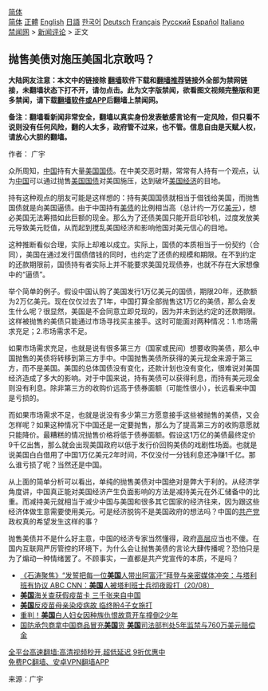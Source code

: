  <!-- 面包屑导航 --> <div class="breadcrumb"><!-- GTranslate: https://gtranslate.io/ -->  <div class="switcher notranslate">  <div class="selected">  <a href="#" onclick="return false;"> 简体</a>  </div>  <div class="option">  <a href="https://www.bannedbook.org" onclick="doGTranslate('zh-CN|zh-CN');jQuery('div.switcher div.selected a').html(jQuery(this).html());return false;" title="简体中文" class="nturl selected"> 简体</a>  <a href="https://www.bannedbook.org/zh-tw/" onclick="doGTranslate('zh-CN|zh-TW');jQuery('div.switcher div.selected a').html(jQuery(this).html());return false;" title="繁體中文" class="nturl"> 正體</a>  <a href="https://www.bannedbook.org/en/" onclick="doGTranslate('zh-CN|en');jQuery('div.switcher div.selected a').html(jQuery(this).html());return false;" title="English" class="nturl"> English</a>  <a href="https://www.bannedbook.org/ja/" onclick="doGTranslate('zh-CN|ja');jQuery('div.switcher div.selected a').html(jQuery(this).html());return false;" title="日本語" class="nturl"> 日語</a>  <a href="https://www.bannedbook.org/ko/" onclick="doGTranslate('zh-CN|ko');jQuery('div.switcher div.selected a').html(jQuery(this).html());return false;" title="한국어" class="nturl"> 한국어</a>  <a href="https://www.bannedbook.org/de/" onclick="doGTranslate('zh-CN|de');jQuery('div.switcher div.selected a').html(jQuery(this).html());return false;" title="Deutsch" class="nturl"> Deutsch</a>  <a href="https://www.bannedbook.org/fr/" onclick="doGTranslate('zh-CN|fr');jQuery('div.switcher div.selected a').html(jQuery(this).html());return false;" title="Français" class="nturl"> Français</a>  <a href="https://www.bannedbook.org/ru/" onclick="doGTranslate('zh-CN|ru');jQuery('div.switcher div.selected a').html(jQuery(this).html());return false;" title="Русский" class="nturl"> Русский</a>  <a href="https://www.bannedbook.org/es/" onclick="doGTranslate('zh-CN|es');jQuery('div.switcher div.selected a').html(jQuery(this).html());return false;" title="Español" class="nturl"> Español</a>  <a href="https://www.bannedbook.org/it/" onclick="doGTranslate('zh-CN|it');jQuery('div.switcher div.selected a').html(jQuery(this).html());return false;" title="Italiano" class="nturl"> Italiano</a>  </div>  </div>      <div class='breadcrumb-sub'><!-- Breadcrumb NavXT 6.3.0 --> <a href="https://www.bannedbook.org/" class="home">禁闻网</a> &gt; <a href="https://www.bannedbook.org/bnews/comments/" class="category">新闻评论</a> &gt; 正文</div></div><h2>抛售美债对施压美国北京敢吗？</h2> <p class="notice"><b>大陆网友注意：本文中的链接除 <a href="https://github.com/bannedbook/fanqiang" >翻墙</a>软件下载和<a href="https://github.com/killgcd/justmysocks/blob/master/README.md">翻墙推荐</a>链接外全部为禁网链接，未翻墙状态下打不开，请勿点击。此为文字版禁闻，欲看图文视频完整版和更多禁闻，请下载<a href="https://github.com/bannedbook/fanqiang">翻墙软件或APP</a>后翻墙上禁闻网。</p><p>备注：翻墙看新闻非常安全，翻墙以真实身份发表敏感言论有一定风险，但只看不说则没有任何风险，翻的人太多，政府管不过来，也不管。信息自由是天赋人权，请放心大胆的翻墙。</b></p>  <div class="entry"> <p>作者： 广宇</p> <p>众所周知，<span class='wp_keywordlink_affiliate'><a href="https://www.bannedbook.org/" title="中国" target="_blank">中国</a></span>持有大量<a href="https://www.bannedbook.org/bnews/tag/%e7%be%8e%e5%9b%bd/" class="st_tag internal_tag" rel="tag" title="标签 美国 下的日志">美国</a><a href="https://www.bannedbook.org/bnews/tag/%e5%9b%bd%e5%80%ba/" class="st_tag internal_tag" rel="tag" title="标签 国债 下的日志">国债</a>。在中美交恶时期，常常有人持有一个观点，认为<a href="https://www.bannedbook.org/bnews/tag/%E4%B8%AD%E5%9B%BD/" class="st_tag internal_tag" rel="tag" title="标签 中国 下的日志">中国</a>可以通过抛售<a href="https://www.bannedbook.org/bnews/tag/%E7%BE%8E%E5%9B%BD%E5%9B%BD%E5%80%BA/" class="st_tag internal_tag" rel="tag" title="标签 美国国债 下的日志">美国国债</a>对美国施压，达到破坏<a href="https://www.bannedbook.org/bnews/tag/%E7%BE%8E%E5%9B%BD%E7%BB%8F%E6%B5%8E/" class="st_tag internal_tag" rel="tag" title="标签 美国经济 下的日志">美国经济</a>的目地。</p>  <p>持有这种观点的朋友可能是这样想的：持有美国国债就相当于借钱给美国，而抛售国债就是向美国逼债。由于中国持有<a href="https://www.bannedbook.org/bnews/tag/%E7%BE%8E%E5%80%BA/" class="st_tag internal_tag" rel="tag" title="标签 美债 下的日志">美债</a>的比例相当高（总计约一万亿<a href="https://www.bannedbook.org/bnews/tag/%e7%be%8e%e5%85%83/" class="st_tag internal_tag" rel="tag" title="标签 美元 下的日志">美元</a>），想必美国无法筹措如此巨额的现金。那么为了还债美国只能开启印钞机，过度发放美元导致美元贬值，从而起到搅乱美国经济和影响他国对美元信心的目地。</p> <p>这种推断看似合理，实际上却难以成立。实际上，国债的本质相当于一份契约（合同），美国在通过发行国债借钱的同时，也约定了还债的规模和期限。在不到约定的还款期限前，国债持有者实际上并不能要求美国兑现债券，也就不存在大家想像中的“逼债”。</p>  <p>举个简单的例子。假设中国认购了美国发行1万亿美元的国债，期限20年，还款额为2万亿美元。现在仅仅过去了1年，中国打算全部抛售这1万亿的美债，那么会发生什么呢？很显然，美国是不会同意立即兑现的，因为并未到达约定的还款期限。这样被抛售的美债只能通过市场寻找买主接手。这时可能面对两种情况：1.市场需求充足；2.市场需求不足。</p> <p>如果市场需求充足，也就是说有很多第三方（国家或民间）想要收购美债，那么中国抛售的美债将转移到第三方手中。中国抛售美债所获得的美元现金来源于第三方，而不是美国。美国的总体国债没有变化，还款计划也没有变化，很难说对美国经济造成了多大的影响。对于中国来说，持有美债可以获得利息，而持有美元现金则没有利息。除非第三方的收购价远高于债券面额（可能性很小），长远看来中国是亏损的。</p>  <p>而如果市场需求不足，也就是说没有多少第三方愿意接手这些被抛售的美债，又会怎样呢？如果这种情况下中国还是一定要抛售，那么为了提高第三方的收购意愿就只能降价。最糟糕的情况抛售价格将低于债券面额。假设这1万亿的美债最终定价9千亿出售，那么就会出现美国政府以低于发行价回购美债的戏剧性场面。也就是说美国白白借用了中国1万亿美元2年时间，不仅没付一分钱利息还净赚1千亿。那么谁亏损了呢？当然还是中国。</p> <p>从上面的简单分析可以看出，单纯的抛售美债对中国绝对是弊大于利的。从经济学角度讲，中国真正能对美国经济产生负面影响的方法是减持美元在外汇储备中的比重。而减持美元就相当于减少中国与美国和很多其它国家的经济往来，因为跟这些经济体做生意需要使用美元。可是经济脱钩不是美国政府的想法吗？中国的<a href="https://www.bannedbook.org/bnews/tag/%e5%85%b1%e4%ba%a7%e5%85%9a/" class="st_tag internal_tag" rel="tag" title="标签 共产党 下的日志">共产党</a>政权真的希望发生这样的事？</p>  <p>抛售美债并不是什么好主意，中国的经济专家当然懂得，政府<span class='wp_keywordlink_affiliate'><a href="https://www.bannedbook.org/bnews/ccpdope/" title="中共高层内幕" target="_blank">高层</a></span>应当也不傻。在国内互联网严厉管控的环境下，为什么会让抛售美债的言论大肆传播呢？恐怕只是为了煽动一种情绪罢了。不顾事实，一直都是共产党宣传的本质，不是吗？</p> <ul class='op-related-articles' title='相关阅读'> <li><a href='https://www.bannedbook.org/bnews/bannedvideo/20210821/1610415.html' target='_blank'>《石涛聚焦》“发誓把每一位<b>美国</b>人带出阿富汗”拜登与亲密媒体冲突：与塔利班有协议 ABC CNN：<b>美国</b>人被塔利班士兵彻夜殴打（20/08）</a></li> <li><a href='https://www.bannedbook.org/bnews/bannedvideo/20210821/1610407.html' target='_blank'><b>美国</b>海关查获假疫苗卡 三千张来自中国</a></li> <li><a href='https://www.bannedbook.org/bnews/baitai/20210821/1610391.html' target='_blank'><b>美国</b>反疫苗母亲染疫病故 临终盼4子女施打</a></li> <li><a href='https://www.bannedbook.org/bnews/cnnews/20210821/1610385.html' target='_blank'>重判！<b>美国</b>白人妇女因种族仇恨故意开车撞倒2少年</a></li> <li><a href='https://www.bannedbook.org/bnews/cnnews/20210821/1610384.html' target='_blank'>国防承包商拿中国商品冒充<b>美国</b>货 <b>美国</b>司法部判处5年监禁与760万美元赔偿金</a></li> </ul> <p class="texttj"> <a href="https://github.com/bannedbook/fanqiang/wiki/V2ray%E6%9C%BA%E5%9C%BA" target="_blank">全平台高速翻墙:高清视频秒开,超低延迟,9折优惠中</a><br/> <a href="https://github.com/bannedbook/fanqiang/wiki/%E7%A6%81%E9%97%BB%E7%BD%91%E5%AE%89%E5%8D%93%E7%BF%BB%E5%A2%99%E6%96%B0%E9%97%BBAPP" target="_blank">免费PC翻墙、安卓VPN翻墙APP</a></p><p> 来源：广宇 </p><a name='sharetosocial'></a>  <div style="margin-bottom:5px;padding-bottom:5px;clear:both"> <div id="archive-pix-1" class="banner-ads"> <!-- AuctionX Display platform tag START --> <div id="26318x728x90x621x_ADSLOT2" clicktrack="%%CLICK_URL_ESC%%"></div> <!-- AuctionX Display platform tag END --> </div> <div id="archive-pix-2" class="banner-ads"> <!-- AuctionX Display platform tag START --> <div id="26315x300x250x621x_ADSLOT2" clicktrack="%%CLICK_URL_ESC%%"></div> <!-- AuctionX Display platform tag END --> </div> </div>  <div id="archive-pix-1" class="banner-ads"> <!-- AuctionX Display platform tag START --> <div id="26318x728x90x621x_ADSLOT3" clicktrack="%%CLICK_URL_ESC%%"></div> <!-- AuctionX Display platform tag END --> </div> </div><!--END ENTRY--> 